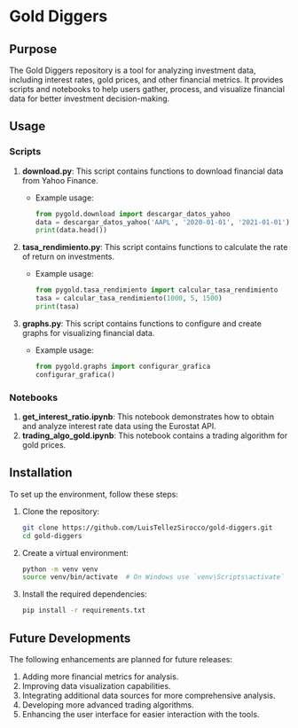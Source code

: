 # Gold Diggers

## Purpose

The Gold Diggers repository is a tool for analyzing investment data, including interest rates, gold prices, and other financial metrics. It provides scripts and notebooks to help users gather, process, and visualize financial data for better investment decision-making.

## Usage

### Scripts

1. **download.py**: This script contains functions to download financial data from Yahoo Finance.
   - Example usage:
     ```python
     from pygold.download import descargar_datos_yahoo
     data = descargar_datos_yahoo('AAPL', '2020-01-01', '2021-01-01')
     print(data.head())
     ```

2. **tasa_rendimiento.py**: This script contains functions to calculate the rate of return on investments.
   - Example usage:
     ```python
     from pygold.tasa_rendimiento import calcular_tasa_rendimiento
     tasa = calcular_tasa_rendimiento(1000, 5, 1500)
     print(tasa)
     ```

3. **graphs.py**: This script contains functions to configure and create graphs for visualizing financial data.
   - Example usage:
     ```python
     from pygold.graphs import configurar_grafica
     configurar_grafica()
     ```

### Notebooks

1. **get_interest_ratio.ipynb**: This notebook demonstrates how to obtain and analyze interest rate data using the Eurostat API.
2. **trading_algo_gold.ipynb**: This notebook contains a trading algorithm for gold prices.

## Installation

To set up the environment, follow these steps:

1. Clone the repository:
   ```bash
   git clone https://github.com/LuisTellezSirocco/gold-diggers.git
   cd gold-diggers
   ```

2. Create a virtual environment:
   ```bash
   python -m venv venv
   source venv/bin/activate  # On Windows use `venv\Scripts\activate`
   ```

3. Install the required dependencies:
   ```bash
   pip install -r requirements.txt
   ```

## Future Developments

The following enhancements are planned for future releases:

1. Adding more financial metrics for analysis.
2. Improving data visualization capabilities.
3. Integrating additional data sources for more comprehensive analysis.
4. Developing more advanced trading algorithms.
5. Enhancing the user interface for easier interaction with the tools.
